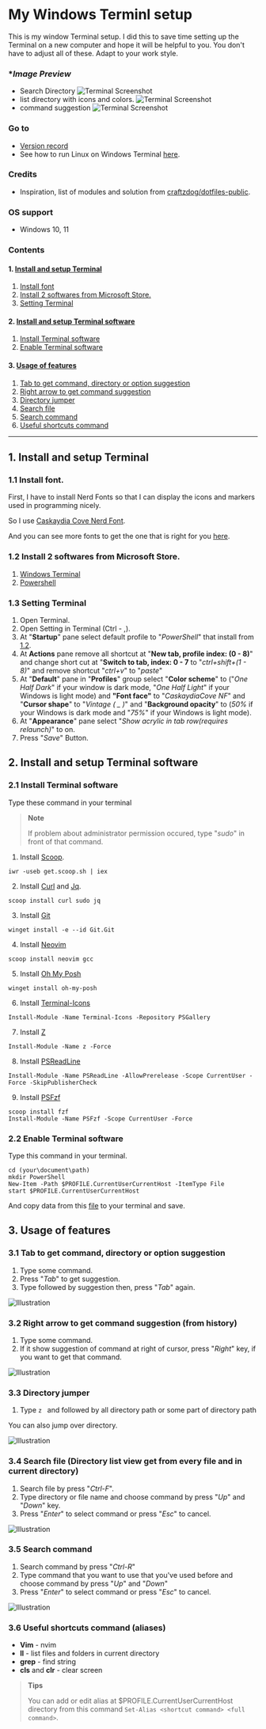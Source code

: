 # **My Windows Terminl setup**
This is my window Terminal setup.
I did this to save time setting up the Terminal on a new computer and hope it will be helpful to you.
You don't have to adjust all of these. Adapt to your work style.

### **Image Preview*
- Search Directory
![Terminal Screenshot](https://github.com/chinhchin/Windows-Terminal-setup/blob/0.1.b.2/readme-assets/Preview%20Image/terminal%20screenshot%201.png?raw=true)
- list directory with icons and colors.
![Terminal Screenshot](https://github.com/chinhchin/Windows-Terminal-setup/blob/0.1.b.2/readme-assets/Preview%20Image/terminal%20screenshot%202.png?raw=true)
- command suggestion
![Terminal Screenshot](https://github.com/chinhchin/Windows-Terminal-Setup/blob/0.1.b.2/readme-assets/Preview%20Image/terminal%20screenshot%203.png?raw=true)

### **Go to**
- [Version record](./version-record.json)
- See how to run Linux on Windows Terminal [here](https://github.com/chinhchin/WSL-setup.git).

### **Credits**
- Inspiration, list of modules and solution from [craftzdog/dotfiles-public](https://github.com/craftzdog/dotfiles-public.git).

### **OS support**
- Windows 10, 11

### **Contents**
#### 1. [Install and setup Terminal](./readme.md#1-install-and-setup-terminal)
1. [Install font](./readme.md#11-install-font)
2. [Install 2 softwares from Microsoft Store.](./readme.md#12-install-2-softwares-from-microsoft-store)
3. [Setting Terminal](./readme.md#13-setting-terminal)

#### 2. [Install and setup Terminal software](./readme.md#2-install-and-setup-terminal-software)
1. [Install Terminal software](./readme.md#21-install-terminal-software)
2. [Enable Terminal software](./readme.md#22-enable-terminal-software)

#### 3. [Usage of features](./readme.md#3-usage-of-features)
1. [Tab to get command, directory or option suggestion](./readme.md#31-tab-to-get-command-directory-or-option-suggestion)
2. [Right arrow to get command suggestion](./readme.md#32-right-arrow-to-get-command-suggestion-from-history)
3. [Directory jumper](./readme.md#33-jump-directory-by-z)
4. [Search file](./readme.md#34-search-file-directory-list-view-get-from-every-file-and-in-current-directory)
5. [Search command](./readme.md#35-search-command)
6. [Useful shortcuts command](./readme.md#36-useful-shortcuts-command-aliases)

---

## **1. Install and setup Terminal**
### **1.1 Install font.**
First, I have to install Nerd Fonts so that I can display the icons and markers used in programming nicely.

So I use [Caskaydia Cove Nerd Font](https://github.com/ryanoasis/nerd-fonts/releases/download/v2.1.0/CascadiaCode.zip).

And you can see more fonts to get the one that is right for you [here](https://www.nerdfonts.com/).

### **1.2 Install 2 softwares from Microsoft Store.**
1. [Windows Terminal](https://www.microsoft.com/store/productId/9N0DX20HK701)
2. [Powershell](https://www.microsoft.com/store/productId/9MZ1SNWT0N5D)

### **1.3 Setting Terminal**
1. Open Terminal.
2. Open Setting in Terminal (Ctrl - ,).
3. At "**Startup**" pane select default profile to "*PowerShell*" that install from [1.2](./readme.md#12-install-2-softwares-from-microsoft-store).
4. At **Actions** pane remove all shortcut at "**New tab, profile index: (0 - 8)**" and change short cut at "**Switch to tab, index: 0 - 7** to "*ctrl+shift+(1 - 8)*" and remove shortcut "*ctrl+v*" to "*paste*"
5. At "**Default**" pane in "**Profiles**" group select "**Color scheme**" to ("*One Half Dark*" if your window is dark mode,  "*One Half Light*" if your Windows is light mode) and **"Font face"** to "*CaskaydiaCove NF*" and "**Cursor shape**" to  "*Vintage ( _ )*" and "**Background opacity**" to (*50%* if your Windows is dark mode and "*75%*" if your Windows is light mode).
6. At "**Appearance**" pane select "*Show acrylic in tab row(requires relaunch)*" to on.
7. Press "*Save*" Button.

## **2. Install and setup Terminal software**
### **2.1 Install Terminal software**

Type these command in your terminal

> **Note**
>
> If problem about administrator permission occured, type "*sudo*" in front of that command.

1. Install [Scoop](https://scoop.sh/).
```
iwr -useb get.scoop.sh | iex
```

2. Install [Curl](https://curl.se/) and [Jq](https://stedolan.github.io/jq/).
```
scoop install curl sudo jq
```

3. Install [Git](https://git-scm.com/) 
```
winget install -e --id Git.Git
```

4. Install [Neovim](https://neovim.io/)
```
scoop install neovim gcc
```

5. Install [Oh My Posh](https://ohmyposh.dev/)
```
winget install oh-my-posh
```

6. Install [Terminal-Icons](https://github.com/devblackops/Terminal-Icons)
```
Install-Module -Name Terminal-Icons -Repository PSGallery
```

7. Install [Z](https://www.powershellgallery.com/packages/z/)
```
Install-Module -Name z -Force
```

8. Install [PSReadLine](https://docs.microsoft.com/en-us/powershell/module/psreadline/)
```
Install-Module -Name PSReadLine -AllowPrerelease -Scope CurrentUser -Force -SkipPublisherCheck
```

9. Install [PSFzf](https://github.com/kelleyma49/PSFzf)
```
scoop install fzf
Install-Module -Name PSFzf -Scope CurrentUser -Force
```

### **2.2 Enable Terminal software**
Type this command in your terminal.
```
cd (your\document\path)
mkdir PowerShell
New-Item -Path $PROFILE.CurrentUserCurrentHost -ItemType File
start $PROFILE.CurrentUserCurrentHost
```

And copy data from this [file](Microsoft.PowerShell_profile.ps1) to your terminal and save.

## **3. Usage of features**
### **3.1 Tab to get command, directory or option suggestion**
1. Type some command.
2. Press "*Tab*" to get suggestion.
3. Type followed by suggestion then, press "*Tab*" again.

![Illustration](https://github.com/chinhchin/Windows-Terminal-setup/blob/0.1.b.2/readme-assets/Usage%20of%20features/1.png?raw=true)

### **3.2 Right arrow to get command suggestion** (from history)
1. Type some command.
2. If it show suggestion of command at right of cursor, press "*Right*" key, if you want to get that command.

![Illustration](https://github.com/chinhchin/Windows-Terminal-setup/blob/0.1.b.2/readme-assets/Usage%20of%20features/2.png?raw=true)

### **3.3 Directory jumper**
1. Type ```z ``` and followed by all directory path or some part of directory path

You can also jump over directory.

![Illustration](https://github.com/chinhchin/Windows-Terminal-setup/blob/0.1.b.2/readme-assets/Usage%20of%20features/3.png?raw=true)

### **3.4 Search file** (Directory list view get from every file and in current directory)
1. Search file by press "*Ctrl-F*".
2. Type directory or file name and choose command by press "*Up*" and "*Down*" key.
3. Press "*Enter*" to select command or press "*Esc*" to cancel.

![Illustration](https://github.com/chinhchin/Windows-Terminal-setup/blob/0.1.b.2/readme-assets/Usage%20of%20features/4.png?raw=true)

### **3.5 Search command**
1. Search command by press "*Ctrl-R*"
2. Type command that you want to use that you've used before and choose command by press "*Up*" and "*Down*"
3. Press "*Enter*" to select command or press "*Esc*" to cancel.

![Illustration](https://github.com/chinhchin/Windows-Terminal-setup/blob/0.1.b.2/readme-assets/Usage%20of%20features/5.png?raw=true)

### **3.6 Useful shortcuts command** (aliases)
- **Vim** - nvim
- **ll** - list files and folders in current directory
- **grep** - find string
- **cls** and **clr** - clear screen

> **Tips**
>
> You can add or edit alias at $PROFILE.CurrentUserCurrentHost directory from this command ```Set-Alias <shortcut command> <full command>```.
